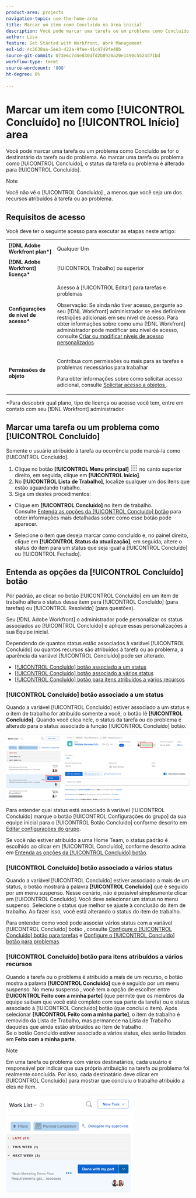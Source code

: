 ```yaml
---
product-area: projects
navigation-topic: use-the-home-area
title: Marcar um item como Concluído na área inicial
description: Você pode marcar uma tarefa ou um problema como Concluído se for o destinatário da tarefa ou do problema. Ao marcar uma tarefa ou problema como Concluído, o status da tarefa ou problema é alterado para Concluído.
author: Lisa
feature: Get Started with Workfront, Work Management
exl-id: 4c3638aa-5ee3-422a-9fee-41c4749fe48b
source-git-commit: 073e6c7d4e830dfd2b8920a20e1490c5524d71bd
workflow-type: tm+mt
source-wordcount: '808'
ht-degree: 0%

---
```


# Marcar um item como [!UICONTROL Concluído] no [!UICONTROL Início] area

Você pode marcar uma tarefa ou um problema como Concluído se for o destinatário da tarefa ou do problema. Ao marcar uma tarefa ou problema como [!UICONTROL Concluído], o status da tarefa ou problema é alterado para [!UICONTROL Concluído].

>[!NOTE]
>
>Você não vê o [!UICONTROL Concluído] , a menos que você seja um dos recursos atribuídos à tarefa ou ao problema.

## Requisitos de acesso

Você deve ter o seguinte acesso para executar as etapas neste artigo:

<table style="table-layout:auto"> 
 <col> 
 </col> 
 <col> 
 </col> 
 <tbody> 
  <tr> 
   <td role="rowheader"><strong>[!DNL Adobe Workfront plan*]</strong></td> 
   <td> <p>Qualquer Um</p> </td> 
  </tr> 
  <tr> 
   <td role="rowheader"><strong>[!DNL Adobe Workfront] licença*</strong></td> 
   <td> <p>[!UICONTROL Trabalho] ou superior</p> </td> 
  </tr> 
  <tr> 
   <td role="rowheader"><strong>Configurações de nível de acesso*</strong></td> 
   <td> <p>Acesso à [!UICONTROL Editar] para tarefas e problemas</p> <p>Observação: Se ainda não tiver acesso, pergunte ao seu [!DNL Workfront] administrador se eles definirem restrições adicionais em seu nível de acesso. Para obter informações sobre como uma [!DNL Workfront] administrador pode modificar seu nível de acesso, consulte <a href="../../../administration-and-setup/add-users/configure-and-grant-access/create-modify-access-levels.md" class="MCXref xref">Criar ou modificar níveis de acesso personalizados</a>.</p> </td> 
  </tr> 
  <tr> 
   <td role="rowheader"><strong>Permissões de objeto</strong></td> 
   <td> <p>Contribua com permissões ou mais para as tarefas e problemas necessários para trabalhar</p> <p>Para obter informações sobre como solicitar acesso adicional, consulte <a href="../../../workfront-basics/grant-and-request-access-to-objects/request-access.md" class="MCXref xref">Solicitar acesso a objetos </a>.</p> </td> 
  </tr> 
 </tbody> 
</table>

&#42;Para descobrir qual plano, tipo de licença ou acesso você tem, entre em contato com seu [!DNL Workfront] administrador.

## Marcar uma tarefa ou um problema como [!UICONTROL Concluído]

Somente o usuário atribuído à tarefa ou ocorrência pode marcá-la como [!UICONTROL Concluído].

1. Clique no botão **[!UICONTROL Menu principal]** ![](assets/main-menu-icon.png) no canto superior direito, em seguida, clique em **[!UICONTROL Início]**.
1. No **[!UICONTROL Lista de Trabalho]**, localize qualquer um dos itens que estão aguardando trabalho.
1. Siga um destes procedimentos:

* Clique em **[!UICONTROL Concluído]** no item de trabalho.\
   Consulte [Entenda as opções da [!UICONTROL Concluído] botão](#understand-the-options-of-the-done-button) para obter informações mais detalhadas sobre como esse botão pode aparecer.

* Selecione o item que deseja marcar como concluído e, no painel direito, clique em **[!UICONTROL Status da atualização]**, em seguida, altere o status do item para um status que seja igual a [!UICONTROL Concluído] ou [!UICONTROL Fechado].

## Entenda as opções da [!UICONTROL Concluído] botão

Por padrão, ao clicar no botão [!UICONTROL Concluído] em um item de trabalho altera o status desse item para [!UICONTROL Concluído] (para tarefas) ou [!UICONTROL Resolvido] (para questões).

Seu [!DNL Adobe Workfront] o administrador pode personalizar os status associados ao [!UICONTROL Concluído] e aplique essas personalizações à sua Equipe inicial.

Dependendo de quantos status estão associados à variável [!UICONTROL Concluído] ou quantos recursos são atribuídos à tarefa ou ao problema, a aparência da variável [!UICONTROL Concluído] pode ser alterado.

* [[!UICONTROL Concluído] botão associado a um status](#done-button-associated-with-one-status)
* [[!UICONTROL Concluído] botão associado a vários status](#done-button-associated-with-multiple-statuses)
* [[!UICONTROL Concluído] botão para itens atribuídos a vários recursos](#done-button-for-items-assigned-to-multiple-resources)

### [!UICONTROL Concluído] botão associado a um status

Quando a variável [!UICONTROL Concluído] estiver associado a um status e o item de trabalho for atribuído somente a você, o botão lê **[!UICONTROL Concluído]**. Quando você clica nele, o status da tarefa ou do problema é alterado para o status associado à função [!UICONTROL Concluído] botão.

![Botão Concluído](assets/Done.png)

Para entender qual status está associado à variável [!UICONTROL Concluído] marque o botão [!UICONTROL Configurações do grupo] da sua equipe inicial para o [!UICONTROL Botão Concluído] conforme descrito em [Editar configurações do grupo](../../../people-teams-and-groups/create-and-manage-teams/edit-team-settings.md).

Se você não estiver atribuído a uma Home Team, o status padrão é escolhido ao clicar em [!UICONTROL Concluído], conforme descrito acima em [Entenda as opções da [!UICONTROL Concluído] botão](#understand-the-options-of-the-done-button).

### [!UICONTROL Concluído] botão associado a vários status

Quando a variável [!UICONTROL Concluído] estiver associado a mais de um status, o botão mostrará a palavra **[!UICONTROL Concluído]** que é seguido por um menu suspenso. Nesse cenário, não é possível simplesmente clicar em [!UICONTROL Concluído]. Você deve selecionar um status no menu suspenso. Selecione o status que melhor se ajuste à conclusão do item de trabalho. Ao fazer isso, você está alterando o status do item de trabalho.

Para entender como você pode associar vários status com a variável [!UICONTROL Concluído] botão , consulte [Configure o [!UICONTROL Concluído] botão para tarefas](../../../people-teams-and-groups/create-and-manage-teams/configure-the-done-button-for-tasks.md) e [Configure o [!UICONTROL Concluído] botão para problemas](../../../people-teams-and-groups/create-and-manage-teams/configure-the-done-button-for-issues.md).

<!--
<img src="assets/marking-an-item-done-multiple-statuses-350x171.png" style="width: 350;height: 171;" data-mc-conditions="QuicksilverOrClassic.Draft mode">
-->

### [!UICONTROL Concluído] botão para itens atribuídos a vários recursos

Quando a tarefa ou o problema é atribuído a mais de um recurso, o botão mostra a palavra **[!UICONTROL Concluído]** que é seguido por um menu suspenso. No menu suspenso , você tem a opção de escolher entre **[!UICONTROL Feito com a minha parte]** (que permite que os membros da equipe saibam que você está completo com sua parte da tarefa) ou o status associado à [!UICONTROL Concluído] botão (que conclui o item). Após selecionar **[!UICONTROL Feito com a minha parte]**, o item de trabalho é removido da Lista de Trabalho, mas permanece na Lista de Trabalho daqueles que ainda estão atribuídos ao item de trabalho.\
Se o botão Concluído estiver associado a vários status, eles serão listados em **Feito com a minha parte**.

>[!NOTE]
>
>Em uma tarefa ou problema com vários destinatários, cada usuário é responsável por indicar que sua própria atribuição na tarefa ou problema foi realmente concluída. Por isso, cada destinatário deve clicar em [!UICONTROL Concluído] para mostrar que concluiu o trabalho atribuído a eles no item.

![](assets/marking-an-item-done-with-my-part-grop-by-drop-down-nwe-350x266.png)
